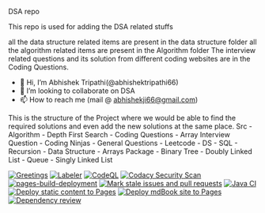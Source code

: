 DSA repo

This repo is used for adding the DSA related stuffs

all the data structure related items are present in the data structure folder
all the algorithm related items are present in the Algorithm folder
The interview related questions and its solution from different coding websites are in the Coding Questions.

- 👋 Hi, I’m Abhishek Tripathi(@abhishektripathi66)
- 💞️ I’m looking to collaborate on DSA
- 📫 How to reach me (mail @ abhishekji66@gmail.com)

This is the structure of the Project where we would be able to find the required solutions and even add the new solutions at the same place.
Src
    - Algorithm
        - Depth First Search
    - Coding Questions
        - Array Interview Question
        - Coding Ninjas
        - General Questions
        - Leetcode
            - DS
            - SQL
        - Recursion
    - Data Structure
        - Arrays Package
        - Binary Tree
        - Doubly Linked List
        - Queue
        - Singly Linked List
        
[![Greetings](https://github.com/abhishektripathi66/DSA/actions/workflows/greetings.yml/badge.svg)](https://github.com/abhishektripathi66/DSA/actions/workflows/greetings.yml)
[![Labeler](https://github.com/abhishektripathi66/DSA/actions/workflows/labeler.yml/badge.svg)](https://github.com/abhishektripathi66/DSA/actions/workflows/labeler.yml)
[![CodeQL](https://github.com/abhishektripathi66/DSA/actions/workflows/github-code-scanning/codeql/badge.svg)](https://github.com/abhishektripathi66/DSA/actions/workflows/github-code-scanning/codeql)
[![Codacy Security Scan](https://github.com/abhishektripathi66/DSA/actions/workflows/codacy.yml/badge.svg)](https://github.com/abhishektripathi66/DSA/actions/workflows/codacy.yml)
[![pages-build-deployment](https://github.com/abhishektripathi66/DSA/actions/workflows/pages/pages-build-deployment/badge.svg)](https://github.com/abhishektripathi66/DSA/actions/workflows/pages/pages-build-deployment)
[![Mark stale issues and pull requests](https://github.com/abhishektripathi66/DSA/actions/workflows/stale.yml/badge.svg)](https://github.com/abhishektripathi66/DSA/actions/workflows/stale.yml)
[![Java CI](https://github.com/abhishektripathi66/DSA/actions/workflows/ant.yml/badge.svg)](https://github.com/abhishektripathi66/DSA/actions/workflows/ant.yml)
[![Deploy static content to Pages](https://github.com/abhishektripathi66/DSA/actions/workflows/static.yml/badge.svg)](https://github.com/abhishektripathi66/DSA/actions/workflows/static.yml)
[![Deploy mdBook site to Pages](https://github.com/abhishektripathi66/DSA/actions/workflows/mdbook.yml/badge.svg)](https://github.com/abhishektripathi66/DSA/actions/workflows/mdbook.yml)
[![Dependency review](https://github.com/abhishektripathi66/DSA/actions/workflows/dependency-review.yml/badge.svg)](https://github.com/abhishektripathi66/DSA/actions/workflows/dependency-review.yml)
